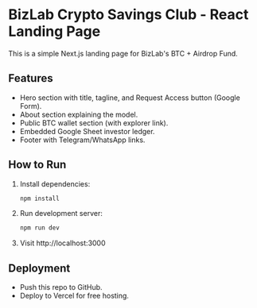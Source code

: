 # BizLab Crypto Savings Club - React Landing Page

This is a simple Next.js landing page for BizLab's BTC + Airdrop Fund.

## Features
- Hero section with title, tagline, and Request Access button (Google Form).
- About section explaining the model.
- Public BTC wallet section (with explorer link).
- Embedded Google Sheet investor ledger.
- Footer with Telegram/WhatsApp links.

## How to Run
1. Install dependencies:
   ```bash
   npm install
   ```

2. Run development server:
   ```bash
   npm run dev
   ```

3. Visit http://localhost:3000

## Deployment
- Push this repo to GitHub.
- Deploy to Vercel for free hosting.
